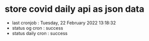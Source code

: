 # store covid daily api as json data

- last cronjob : Tuesday, 22 February 2022 13:18:32
- status og cron : success
- status daily cron : success
      
      